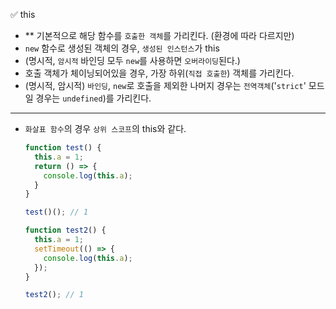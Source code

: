 ✅ this
* ** 기본적으로 해당 함수를 `호출한 객체`를 가리킨다. (환경에 따라 다르지만)
* `new` 함수로 생성된 객체의 경우, `생성된 인스턴스`가 this
* (명시적, `암시적` 바인딩 모두 `new`를 사용하면 `오버라이딩`된다.)
* 호출 객체가 체이닝되어있을 경우, 가장 하위(`직접 호출한`) 객체를 가리킨다.
* (명시적, 암시적) `바인딩`, `new`로 호출을 제외한 나머지 경우는 `전역객체`('`strict`' 모드일 경우는 `undefined`)를 가리킨다.

<hr />

* `화살표 함수`의 경우 `상위 스코프`의 this와 같다.
  ```javascript
  function test() {
    this.a = 1;
    return () => {
      console.log(this.a);
    }
  }

  test()(); // 1

  function test2() {
    this.a = 1;
    setTimeout(() => {
      console.log(this.a);
    });
  }

  test2(); // 1
  ```